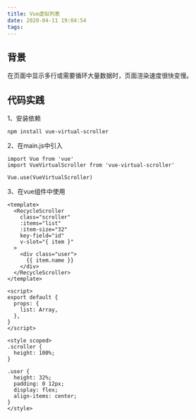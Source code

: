 ```yaml
---
title: Vue虚拟列表
date: 2020-04-11 19:04:54
tags:
---
```


## 背景

在页面中显示多行或需要循环大量数据时，页面渲染速度很快变慢。

## 代码实践

1、安装依赖

`npm install vue-virtual-scroller`

2、在main.js中引入

```vue
import Vue from 'vue'
import VueVirtualScroller from 'vue-virtual-scroller'

Vue.use(VueVirtualScroller)
```

3、在vue组件中使用

```vue
<template>
  <RecycleScroller
    class="scroller"
    :items="list"
    :item-size="32"
    key-field="id"
    v-slot="{ item }"
  >
    <div class="user">
      {{ item.name }}
    </div>
  </RecycleScroller>
</template>

<script>
export default {
  props: {
    list: Array,
  },
}
</script>

<style scoped>
.scroller {
  height: 100%;
}

.user {
  height: 32%;
  padding: 0 12px;
  display: flex;
  align-items: center;
}
</style>
```

